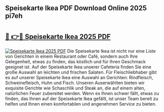 ## Speisekarte Ikea PDF Download Online 2025 pi7eh

# <h2><a href="http://gc82w2.nevu.top/?p=Speisekarte+Ikea">🔗 👉🔴 Speisekarte Ikea 2025 PDF</a></h2>

[![Speisekarte Ikea 2025 PDF](https://i.imgur.com/dBaPXMq.png)](http://gc82w2.nevu.top/?p=Speisekarte+Ikea)
Die Speisekarte Ikea ist nicht nur eine Liste von Gerichten in einem Restaurant oder Café, sondern auch Ihre Gelegenheit, etwas zu finden, das köstlich und für Ihren Geschmack geeignet ist. Auf der Speisekarte Ikea unserer Cafeteria finden Sie eine große Auswahl an leichten und frischen Salaten. Für Fleischliebhaber gibt es auf unserer Speisekarte Ikea eine Auswahl an Gerichten: Rindfleisch, Schweinefleisch, Huhn und Fisch. Unseren Auserwählten bieten wir exquisite Gerichte wie Schaschlik und Steak an, die auf einem alten, natürlichen Feuer zubereitet werden. Wenn es Ihnen schwer fällt, etwas zu finden, das Ihnen auf der Speisekarte Ikea gefällt, ist unser Team bereit zu helfen und Ihnen einen komfortablen und angenehmen Service zu bieten.
